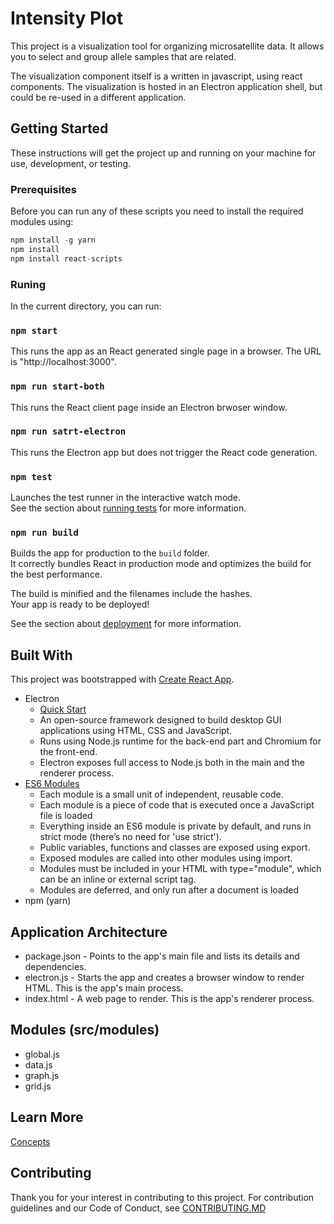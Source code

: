 # Intensity Plot

This project is a visualization tool for organizing microsatellite data.  It allows you to select and group allele samples that are related.

The visualization component itself is a written in javascript, using react components.  The visualization is hosted in an Electron application shell, but could be re-used in a different application.

## Getting Started

These instructions will get the project up and running on your machine for use, development, or testing.

### Prerequisites

Before you can run any of these scripts you need to install the required modules using:

```js
npm install -g yarn
npm install
npm install react-scripts
```

### Runing

In the current directory, you can run:

### `npm start`

This runs the app as an React generated single page in a browser. The URL is "http://localhost:3000".

### `npm run start-both`

This runs the React client page inside an Electron brwoser window.

### `npm run satrt-electron`

This runs the Electron app but does not trigger the React code generation.

### `npm test`

Launches the test runner in the interactive watch mode.<br>
See the section about [running tests](https://facebook.github.io/create-react-app/docs/running-tests) for more information.

### `npm run build`

Builds the app for production to the `build` folder.<br>
It correctly bundles React in production mode and optimizes the build for the best performance.

The build is minified and the filenames include the hashes.<br>
Your app is ready to be deployed!

See the section about [deployment](https://facebook.github.io/create-react-app/docs/deployment) for more information.


## Built With

This project was bootstrapped with [Create React App](https://github.com/facebook/create-react-app).

* Electron 
    * [Quick Start](https://github.com/electron/electron-quick-start)
    * An open-source framework designed to build desktop GUI applications using HTML, CSS and JavaScript.
    * Runs using Node.js runtime for the back-end part and Chromium for the front-end. 
    * Electron exposes full access to Node.js both in the main and the renderer process. 
* [ES6 Modules](https://ponyfoo.com/articles/es6-modules-in-depth)
    * Each module is a small unit of independent, reusable code. 
    * Each module is a piece of code that is executed once a JavaScript file is loaded
    * Everything inside an ES6 module is private by default, and runs in strict mode (there’s no need for 'use strict').
    * Public variables, functions and classes are exposed using export.
    * Exposed modules are called into other modules using import.
    * Modules must be included in your HTML with type="module", which can be an inline or external script tag.
    * Modules are deferred, and only run after a document is loaded
* npm (yarn)

## Application Architecture

* package.json - Points to the app's main file and lists its details and dependencies.
* electron.js - Starts the app and creates a browser window to render HTML. This is the app's main process.
* index.html - A web page to render. This is the app's renderer process.

## Modules  (src/modules)

* global.js
* data.js
* graph.js
* grid.js

## Learn More
[Concepts](CONCEPTS.md)


## Contributing

Thank you for your interest in contributing to this project.  For contribution guidelines and our Code of Conduct, see [CONTRIBUTING.MD](CONTRIBUTING.MD)
